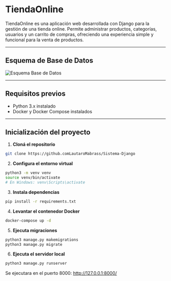 # TiendaOnline

TiendaOnline es una aplicación web desarrollada con Django para la gestión de una tienda online. Permite administrar productos, categorías, usuarios y un carrito de compras, ofreciendo una experiencia simple y funcional para la venta de productos.

---

## Esquema de Base de Datos

![Esquema Base de Datos](imagen_db.png)

---

## Requisitos previos

- Python 3.x instalado  
- Docker y Docker Compose instalados

---

## Inicialización del proyecto

1. **Cloná el repositorio**

```bash
git clone https://github.comLautaroMabrass/Sistema-Django
```

2. **Configura el entorno virtual**

```bash
python3 -m venv venv
source venv/bin/activate   
# En Windows: venv\Scripts\activate
```

3. **Instala dependencias**

```bash
pip install -r requirements.txt
```

4. **Levantar el contenedor Docker**

```bash
docker-compose up -d
```

5. **Ejecuta migraciones**

```bash
python3 manage.py makemigrations
python3 manage.py migrate
```

6. **Ejecuta el servidor local**

```bash
python3 manage.py runserver
```
Se ejecutara en el puerto 8000: http://127.0.0.1:8000/